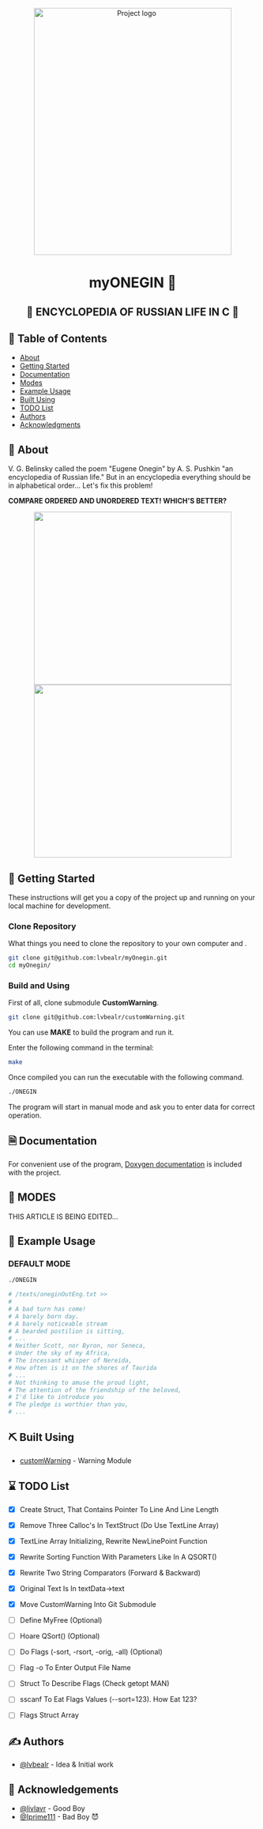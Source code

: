 <p align="center">
  <a href="https://artnow.ru/kartina-Evgeniy-Onegin-Portret-hudozhnik-Shipitsova-Elena-998492.html" rel="noopener">
 <img width=400 height=500 src="https://i.imgur.com/cfONpXQ.png" alt="Project logo"></a>
</p>

<h1 align="center">myONEGIN 💫</h1>

<h2 align="center">📖 ENCYCLOPEDIA OF RUSSIAN LIFE IN C 📖</h2>

## 📝 Table of Contents
- [About](#about)
- [Getting Started](#getting_started)
- [Documentation](#documentation)
- [Modes](#modes)
- [Example Usage](#usage)
- [Built Using](#built_using)
- [TODO List](#todo)
- [Authors](#authors)
- [Acknowledgments](#acknowledgement)

## 🧐 About <a name = "about"></a>

V. G. Belinsky called the poem "Eugene Onegin" by A. S. Pushkin "an encyclopedia of Russian life." But in an encyclopedia everything should be in alphabetical order... Let's fix this problem!

**COMPARE ORDERED AND UNORDERED TEXT! WHICH'S BETTER?**

<p align="center">
  <img src = "https://i.imgur.com/955BJji.png" width=400 height=350>
  <img src = "https://i.imgur.com/d18eCLQ.png" width=400 height=350>
</p>

## 🏁 Getting Started <a name = "getting_started"></a>

These instructions will get you a copy of the project up and running on your local machine for development.

### Clone Repository

What things you need to clone the repository to your own computer and .

```bash
git clone git@github.com:lvbealr/myOnegin.git
cd myOnegin/
```

### Build and Using

First of all, clone submodule <b>CustomWarning</b>.

```bash
git clone git@github.com:lvbealr/customWarning.git
```

You can use <b>MAKE</b> to build the program and run it.

Enter the following command in the terminal:

```bash
make
```

Once compiled you can run the executable with the following command.

```bash
./ONEGIN
```

The program will start in manual mode and ask you to enter data for correct operation.

## 🗎 Documentation <a name = "documentation"></a>

For convenient use of the program, [Doxygen documentation](https://lvbealr.github.io/) is included with the project.

## 🔧 MODES <a name = "modes"></a>

THIS ARTICLE IS BEING EDITED...

## 🎈 Example Usage <a name="usage"></a>

### DEFAULT MODE
```bash
./ONEGIN

# /texts/oneginOutEng.txt >>
#
# A bad turn has come!
# A barely born day.
# A barely noticeable stream
# A bearded postilion is sitting,
# ...
# Neither Scott, nor Byron, nor Seneca,
# Under the sky of my Africa,
# The incessant whisper of Nereida,
# How often is it on the shores of Taurida
# ...
# Not thinking to amuse the proud light,
# The attention of the friendship of the beloved,
# I'd like to introduce you
# The pledge is worthier than you,
# ...
```
## ⛏️ Built Using <a name = "built_using"></a>
- [customWarning](https://github.com/lvbealr/customWarning) - Warning Module

## ⌛ TODO List <a name = "todo"></a>
- [x] Create Struct, That Contains Pointer To Line And Line Length
- [x] Remove Three Calloc's In TextStruct (Do Use TextLine Array)
- [x] TextLine Array Initializing, Rewrite NewLinePoint Function
- [x] Rewrite Sorting Function With Parameters Like In A QSORT()
- [x] Rewrite Two String Comparators (Forward & Backward)
- [x] Original Text Is In textData->text
- [x] Move CustomWarning Into Git Submodule
- [ ] Define MyFree (Optional)
- [ ] Hoare QSort() (Optional)
- [ ] Do Flags (-sort, -rsort, -orig, -all) (Optional)
- [ ] Flag -o To Enter Output File Name
- [ ] Struct To Describe Flags (Check getopt MAN)
- [ ] sscanf To Eat Flags Values (--sort=123). How Eat 123?
- [ ] Flags Struct Array


## ✍️ Authors <a name = "authors"></a>

- [@lvbealr](https://github.com/lvbealr) - Idea & Initial work



## 🎉 Acknowledgements <a name = "acknowledgement"></a>

- [@livlavr](https://github.com/livlavr) - Good Boy
- [@Iprime111](https://github.com/Iprime111) - Bad Boy 😈
